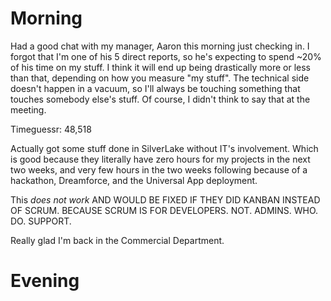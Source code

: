 # Morning
Had a good chat with my manager, Aaron this morning just checking in. I forgot that I'm one of his 5 direct reports, so 
he's expecting to spend ~20% of his time on my stuff. I think it will end up being drastically more or less than that, 
depending on how you measure "my stuff". The technical side doesn't happen in a vacuum, so I'll always be touching 
something that touches somebody else's stuff. Of course, I didn't think to say that at the meeting.

Timeguessr: 48,518

Actually got some stuff done in SilverLake without IT's involvement. Which is good because they literally have 
zero hours for my projects in the next two weeks, and very few hours in the two weeks following because of a 
hackathon, Dreamforce, and the Universal App deployment.

This *does not work* AND WOULD BE FIXED IF THEY DID KANBAN INSTEAD OF SCRUM.
BECAUSE SCRUM IS FOR DEVELOPERS. NOT. ADMINS. WHO. DO. SUPPORT.

Really glad I'm back in the Commercial Department.

# Evening
